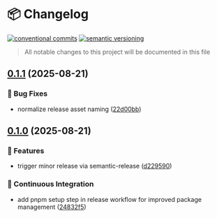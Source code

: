 # 📦 Changelog 
[![conventional commits](https://img.shields.io/badge/conventional%20commits-1.0.0-yellow.svg)](https://conventionalcommits.org)
[![semantic versioning](https://img.shields.io/badge/semantic%20versioning-2.0.0-green.svg)](https://semver.org)
> All notable changes to this project will be documented in this file

## [0.1.1](https://github.com/ZanzyTHEbar/cursor-rules/compare/v0.1.0...v0.1.1) (2025-08-21)

### 🐛 Bug Fixes

* normalize release asset naming ([22d00bb](https://github.com/ZanzyTHEbar/cursor-rules/commit/22d00bbcf41849f46ed9d9bf7e8991b3947eb4e8))

## [0.1.0](https://github.com/ZanzyTHEbar/cursor-rules/compare/v0.0.0...v0.1.0) (2025-08-21)

### 🍕 Features

* trigger minor release via semantic-release ([d229590](https://github.com/ZanzyTHEbar/cursor-rules/commit/d22959016b21c15edc88fea05129043c7cbc1aaf))

### 🔁 Continuous Integration

* add pnpm setup step in release workflow for improved package management ([24832f5](https://github.com/ZanzyTHEbar/cursor-rules/commit/24832f5bbd74117d6eb7697fbf2016002ad8a569))

